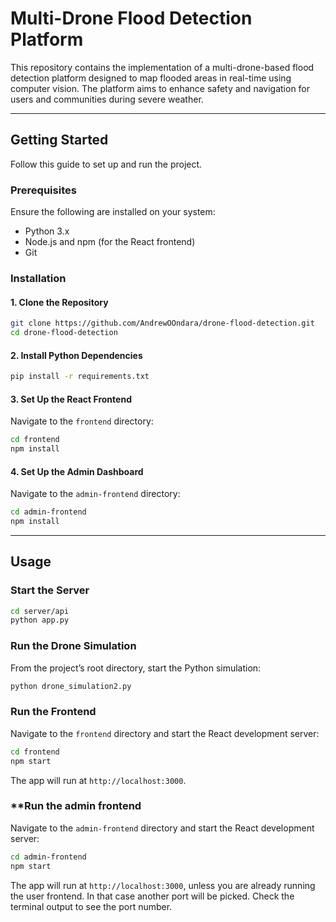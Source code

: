 # **Multi-Drone Flood Detection Platform**  

This repository contains the implementation of a multi-drone-based flood detection platform designed to map flooded areas in real-time using computer vision. The platform aims to enhance safety and navigation for users and communities during severe weather.

---

## **Getting Started**  

Follow this guide to set up and run the project.

### **Prerequisites**  
Ensure the following are installed on your system:
- Python 3.x
- Node.js and npm (for the React frontend)
- Git

### **Installation**  

#### 1. Clone the Repository  
```bash  
git clone https://github.com/AndrewOOndara/drone-flood-detection.git  
cd drone-flood-detection  
```  

#### 2. Install Python Dependencies  
```bash  
pip install -r requirements.txt
```  

#### 3. Set Up the React Frontend  
Navigate to the `frontend` directory:  
```bash  
cd frontend
npm install
```  

#### 4. Set Up the Admin Dashboard
Navigate to the `admin-frontend` directory:
```bash
cd admin-frontend
npm install
```

---

## **Usage**  

### **Start the Server**
```bash
cd server/api
python app.py
```

### **Run the Drone Simulation**  
From the project’s root directory, start the Python simulation:

```bash  
python drone_simulation2.py  
```  

### **Run the Frontend**
Navigate to the `frontend` directory and start the React development server:  
```bash  
cd frontend
npm start  
```  
The app will run at `http://localhost:3000`.  

### **Run the admin frontend
Navigate to the `admin-frontend` directory and start the React development server:  
```bash  
cd admin-frontend
npm start
```  
The app will run at `http://localhost:3000`, unless you are already running the user frontend. In that case another port will be picked. Check the terminal output to see the port number.
